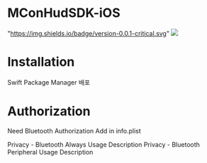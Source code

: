 # MConHudSDK-iOS
"https://img.shields.io/badge/version-0.0.1-critical.svg"
<img src="https://img.shields.io/badge/swift-#F05138?style=flat&logo=swift&logoColor=white"/>


# Installation
Swift Package Manager 배포

# Authorization
Need Bluetooth Authorization Add in info.plist

Privacy - Bluetooth Always Usage Description
Privacy - Bluetooth Peripheral Usage Description

